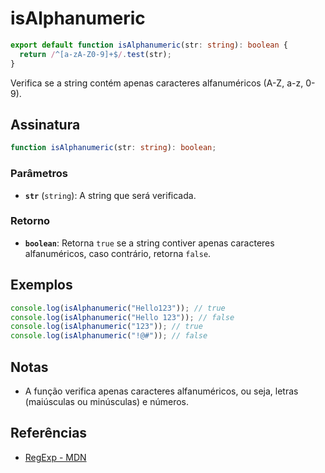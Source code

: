 # isAlphanumeric

```typescript
export default function isAlphanumeric(str: string): boolean {
  return /^[a-zA-Z0-9]+$/.test(str);
}
```

Verifica se a string contém apenas caracteres alfanuméricos (A-Z, a-z, 0-9).

## Assinatura

```typescript
function isAlphanumeric(str: string): boolean;
```

### Parâmetros

- **`str`** (`string`): A string que será verificada.

### Retorno

- **`boolean`**: Retorna `true` se a string contiver apenas caracteres alfanuméricos, caso contrário, retorna `false`.

## Exemplos

```typescript
console.log(isAlphanumeric("Hello123")); // true
console.log(isAlphanumeric("Hello 123")); // false
console.log(isAlphanumeric("123")); // true
console.log(isAlphanumeric("!@#")); // false
```

## Notas

- A função verifica apenas caracteres alfanuméricos, ou seja, letras (maiúsculas ou minúsculas) e números.

## Referências

- [RegExp - MDN](https://developer.mozilla.org/en-US/docs/Web/JavaScript/Reference/Global_Objects/RegExp)
